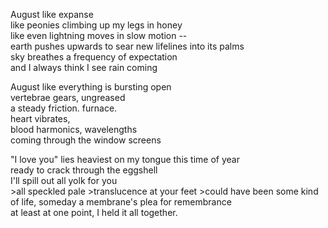 August like expanse\
like peonies climbing up my legs in honey\
like even lightning moves in slow motion --\
earth pushes upwards to sear new lifelines into its palms\
sky breathes a frequency of expectation\
and I always think I see rain coming


August like everything is bursting open\
vertebrae gears, ungreased\
a steady friction. furnace.\
heart vibrates,\
blood harmonics, wavelengths\
coming through the window screens


"I love you" lies heaviest on my tongue this time of year\
ready to crack through the eggshell\
I'll spill out all yolk for you\
    >all speckled pale
    >translucence at your feet
    >could have been some kind of life, someday
a membrane's plea for remembrance\
at least at one point, I held it all together. 

